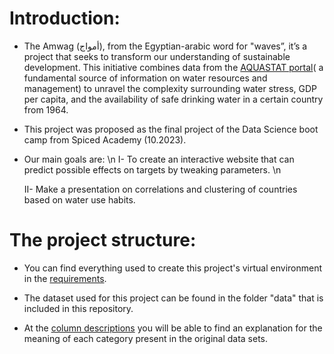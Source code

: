 # Introduction:
- The Amwag (أمواج), from the Egyptian-arabic word for "waves”, it’s a project that seeks to transform our understanding of sustainable development. This initiative combines data from the [AQUASTAT portal](https://data.apps.fao.org/aquastat/?lang=en)( a fundamental source of information on water resources and management) to unravel the complexity surrounding water stress, GDP per capita, and the availability of safe drinking water in a certain country from 1964.

- This project was proposed as the final project of the Data Science boot camp from Spiced Academy (10.2023).

- Our main goals are:  \n
    I- To create an interactive website that can predict possible effects on targets by tweaking parameters. \n
             
    II- Make a presentation on correlations and clustering of countries based on water use habits.

# The project structure:

- You can find everything used to create this project's virtual environment in the [requirements](requirements_general.txt). 

- The dataset used for this project can be found in the folder "data" that is included in this repository.

- At the [column descriptions](https://www.fao.org/aquastat/en/databases/glossary/) you will be able to find an explanation for the meaning of each category present in the original data sets.
